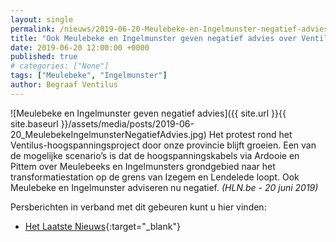 ```yaml
---
layout: single
permalink: /nieuws/2019-06-20-Meulebeke-en-Ingelmunster-negatief-advies/
title: "Ook Meulebeke en Ingelmunster geven negatief advies over Ventilus-project: “Traject via waterwegen of ondergronds is beter”"
date: 2019-06-20 12:00:00 +0000
published: true
# categories: ["None"]
tags: ["Meulebeke", "Ingelmunster"]
author: Begraaf Ventilus
---
```

![Meulebeke en Ingelmunster geven negatief advies]({{ site.url }}{{ site.baseurl }}/assets/media/posts/2019-06-20_MeulebekeIngelmunsterNegatiefAdvies.jpg)
Het protest rond het Ventilus-hoogspanningsproject door onze provincie blijft groeien. Een van de mogelijke scenario’s is dat de hoogspanningskabels via Ardooie en Pittem over Meulebeeks en Ingelmunsters grondgebied naar het transformatiestation op de grens van Izegem en Lendelede loopt. Ook Meulebeke en Ingelmunster adviseren nu negatief. *(HLN.be - 20 juni 2019)*

Persberichten in verband met dit gebeuren kunt u hier vinden:
- [Het Laatste Nieuws](https://www.hln.be/in-de-buurt/meulebeke/ook-meulebeke-en-ingelmunster-geven-negatief-advies-over-ventilus-project-traject-via-waterwegen-of-ondergronds-is-beter~a3a489da/){:target="_blank"}